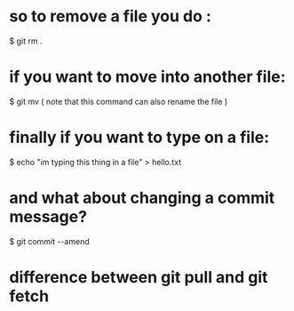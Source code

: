 # so to remove a file you do : 
$ git rm .

# if you want to move into another file:
$ git mv 
( note that this command can also rename the file )

# finally if you want to type on a file: 
$ echo "im typing this thing in a file" > hello.txt

# and what about changing a commit message? 
$ git commit --amend

# difference between git pull and git fetch 
